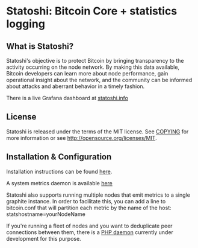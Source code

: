 Statoshi: Bitcoin Core + statistics logging
=====================================

What is Statoshi?
----------------

Statoshi's objective is to protect Bitcoin by bringing transparency to the activity 
occurring on the node network. By making this data available, Bitcoin developers can 
learn more about node performance, gain operational insight about the network, and 
the community can be informed about attacks and aberrant behavior in a timely fashion.

There is a live Grafana dashboard at [statoshi.info](http://statoshi.info)

License
-------

Statoshi is released under the terms of the MIT license. See [COPYING](COPYING) for more
information or see http://opensource.org/licenses/MIT.

Installation & Configuration
-------------------

Installation instructions can be found [here](https://jlopp.github.io/statoshi/).

A system metrics daemon is available [here](https://github.com/jlopp/bitcoin-utils/blob/master/systemMetricsDaemon.py)

Statoshi also supports running multiple nodes that emit metrics to a single graphite instance. 
In order to facilitate this, you can add a line to bitcoin.conf that will partition each 
metric by the name of the host: statshostname=yourNodeName

If you're running a fleet of nodes and you want to deduplicate peer connections between them, 
there is a [PHP daemon](https://github.com/jlopp/bitcoin-utils/tree/master/node_connection_manager) 
currently under development for this purpose.
